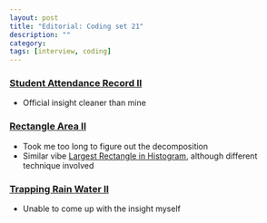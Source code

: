 ```yaml
---
layout: post
title: "Editorial: Coding set 21" 
description: ""
category: 
tags: [interview, coding]
--- 
```


### [Student Attendance Record II](https://leetcode.com/submissions/detail/444175353/)
* Official insight cleaner than mine

### [Rectangle Area II](https://leetcode.com/submissions/detail/444343414/)
* Took me too long to figure out the decomposition
* Similar vibe [Largest Rectangle in Histogram](https://leetcode.com/submissions/detail/381474518/), although different technique involved

### [Trapping Rain Water II](https://leetcode.com/submissions/detail/445250258/)
* Unable to come up with the insight myself
